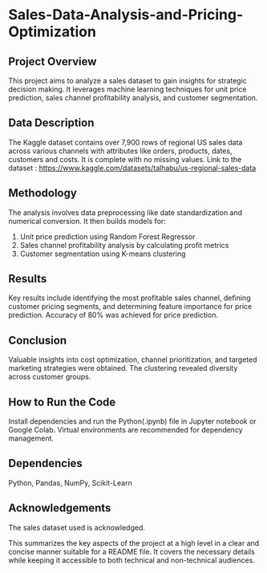 # Sales-Data-Analysis-and-Pricing-Optimization

## Project Overview
This project aims to analyze a sales dataset to gain insights for strategic decision making. It leverages machine learning techniques for unit price prediction, sales channel profitability analysis, and customer segmentation. 

## Data Description
The Kaggle dataset contains over 7,900 rows of regional US sales data across various channels with attributes like orders, products, dates, customers and costs. It is complete with no missing values. Link to the dataset : https://www.kaggle.com/datasets/talhabu/us-regional-sales-data

## Methodology
The analysis involves data preprocessing like date standardization and numerical conversion. It then builds models for:

1. Unit price prediction using Random Forest Regressor  
2. Sales channel profitability analysis by calculating profit metrics
3. Customer segmentation using K-means clustering

## Results  
Key results include identifying the most profitable sales channel, defining customer pricing segments, and determining feature importance for price prediction. 
Accuracy of 80% was achieved for price prediction.

## Conclusion
Valuable insights into cost optimization, channel prioritization, and targeted marketing strategies were obtained. The clustering revealed diversity across customer groups.

## How to Run the Code
Install dependencies and run the Python(.ipynb) file in Jupyter notebook or Google Colab. Virtual environments are recommended for dependency management.

## Dependencies
Python, Pandas, NumPy, Scikit-Learn 

## Acknowledgements
The sales dataset used is acknowledged.

This summarizes the key aspects of the project at a high level in a clear and concise manner suitable for a README file. It covers the necessary details while keeping it accessible to both technical and non-technical audiences.
